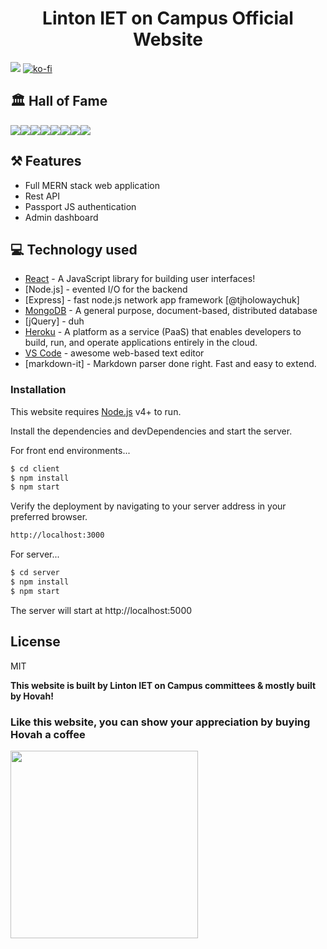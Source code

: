 # <div align="center">Linton IET on Campus Official Website</div> 

![](https://img.shields.io/badge/Status-Completed-red?style=for-the-badge)
[![ko-fi](https://www.ko-fi.com/img/githubbutton_sm.svg)](https://ko-fi.com/W7W61L27Z)

## 🏛️ Hall of Fame

[![](https://sourcerer.io/fame/hovahyii/Linton-IET-On-Campus/linton-iet-on-campus/images/0)](https://sourcerer.io/fame/hovahyii/Linton-IET-On-Campus/linton-iet-on-campus/links/0)[![](https://sourcerer.io/fame/hovahyii/Linton-IET-On-Campus/linton-iet-on-campus/images/1)](https://sourcerer.io/fame/hovahyii/Linton-IET-On-Campus/linton-iet-on-campus/links/1)[![](https://sourcerer.io/fame/hovahyii/Linton-IET-On-Campus/linton-iet-on-campus/images/2)](https://sourcerer.io/fame/hovahyii/Linton-IET-On-Campus/linton-iet-on-campus/links/2)[![](https://sourcerer.io/fame/hovahyii/Linton-IET-On-Campus/linton-iet-on-campus/images/3)](https://sourcerer.io/fame/hovahyii/Linton-IET-On-Campus/linton-iet-on-campus/links/3)[![](https://sourcerer.io/fame/hovahyii/Linton-IET-On-Campus/linton-iet-on-campus/images/4)](https://sourcerer.io/fame/hovahyii/Linton-IET-On-Campus/linton-iet-on-campus/links/4)[![](https://sourcerer.io/fame/hovahyii/Linton-IET-On-Campus/linton-iet-on-campus/images/5)](https://sourcerer.io/fame/hovahyii/Linton-IET-On-Campus/linton-iet-on-campus/links/5)[![](https://sourcerer.io/fame/hovahyii/Linton-IET-On-Campus/linton-iet-on-campus/images/6)](https://sourcerer.io/fame/hovahyii/Linton-IET-On-Campus/linton-iet-on-campus/links/6)[![](https://sourcerer.io/fame/hovahyii/Linton-IET-On-Campus/linton-iet-on-campus/images/7)](https://sourcerer.io/fame/hovahyii/Linton-IET-On-Campus/linton-iet-on-campus/links/7)

## ⚒️ Features
- Full MERN stack web application
- Rest API
- Passport JS authentication
- Admin dashboard

## 💻 Technology used
* [React](https://reactjs.org/) - A JavaScript library for building user interfaces!
* [Node.js] - evented I/O for the backend
* [Express] - fast node.js network app framework [@tjholowaychuk]
* [MongoDB](https://www.mongodb.com/) -  A general purpose, document-based, distributed database
* [jQuery] - duh
* [Heroku](https://heroku.com/) - A platform as a service (PaaS) that enables developers to build, run, and operate applications entirely in the cloud.
* [VS Code](https://code.visualstudio.com/) - awesome web-based text editor
* [markdown-it] - Markdown parser done right. Fast and easy to extend.

### Installation

This website requires [Node.js](https://nodejs.org/) v4+ to run.

Install the dependencies and devDependencies and start the server.


For front end environments...

```sh
$ cd client
$ npm install 
$ npm start
```

Verify the deployment by navigating to your server address in your preferred browser.

```sh
http://localhost:3000
```


For server...

```sh
$ cd server
$ npm install 
$ npm start
```

The server will start at http://localhost:5000


License
----

MIT


**This website is built by Linton IET on Campus committees & mostly built by Hovah!**


### Like this website, you can show your appreciation by buying Hovah a coffee
<a target="_blank" rel="noopener noreferrer" href="https://www.buymeacoffee.com/hovahyii">
<img src="https://github.com/appcraftstudio/buymeacoffee/raw/master/Images/snapshot-bmc-button.png" width="300" style="max-width:100%;">
</a>